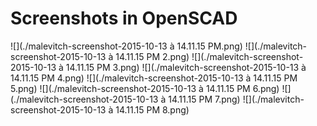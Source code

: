# Screenshots in OpenSCAD
![](./malevitch-screenshot-2015-10-13 à 14.11.15 PM.png)
![](./malevitch-screenshot-2015-10-13 à 14.11.15 PM 2.png)
![](./malevitch-screenshot-2015-10-13 à 14.11.15 PM 3.png)
![](./malevitch-screenshot-2015-10-13 à 14.11.15 PM 4.png)
![](./malevitch-screenshot-2015-10-13 à 14.11.15 PM 5.png)
![](./malevitch-screenshot-2015-10-13 à 14.11.15 PM 6.png)
![](./malevitch-screenshot-2015-10-13 à 14.11.15 PM 7.png)
![](./malevitch-screenshot-2015-10-13 à 14.11.15 PM 8.png)
